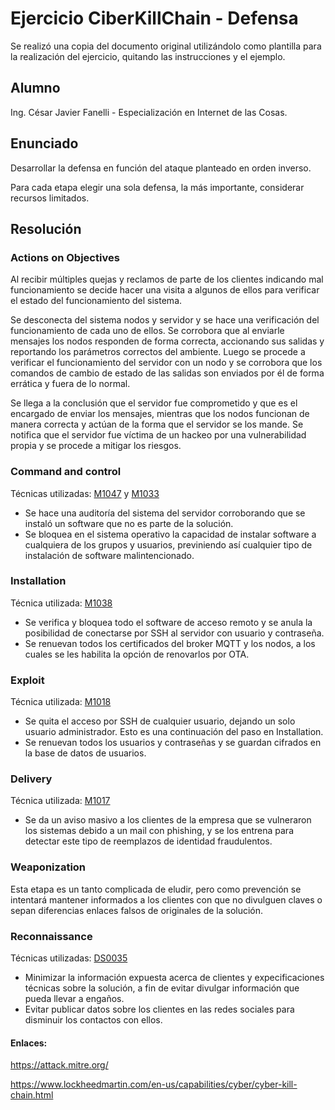 # Ejercicio CiberKillChain - Defensa

Se realizó una copia del documento original utilizándolo como plantilla para la realización del ejercicio, quitando las instrucciones y el ejemplo.

## Alumno

Ing. César Javier Fanelli - Especialización en Internet de las Cosas.

## Enunciado

Desarrollar la defensa en función del ataque planteado en orden inverso.

Para cada etapa elegir una sola defensa, la más importante, considerar recursos limitados.

## Resolución

### Actions on Objectives

Al recibir múltiples quejas y reclamos de parte de los clientes indicando mal funcionamiento se decide hacer una visita a algunos de ellos para verificar el estado del funcionamiento del sistema.

Se desconecta del sistema nodos y servidor y se hace una verificación del funcionamiento de cada uno de ellos. Se corrobora que al enviarle mensajes los nodos responden de forma correcta, accionando sus salidas y reportando los parámetros correctos del ambiente. Luego se procede a verificar el funcionamiento del servidor con un nodo y se corrobora que los comandos de cambio de estado de las salidas son enviados por él de forma errática y fuera de lo normal.

Se llega a la conclusión que el servidor fue comprometido y que es el encargado de enviar los mensajes, mientras que los nodos funcionan de manera correcta y actúan de la forma que el servidor se los mande. Se notifica que el servidor fue víctima de un hackeo por una vulnerabilidad propia y se procede a mitigar los riesgos.

### Command and control

Técnicas utilizadas: [M1047](https://attack.mitre.org/mitigations/M1047/) y [M1033](https://attack.mitre.org/mitigations/M1033/)

   - Se hace una auditoría del sistema del servidor corroborando que se instaló un software que no es parte de la solución.
   - Se bloquea en el sistema operativo la capacidad de instalar software a cualquiera de los grupos y usuarios, previniendo así cualquier tipo de instalación de software malintencionado.

### Installation

Técnica utilizada: [M1038](https://attack.mitre.org/mitigations/M1038/)

   - Se verifica y bloquea todo el software de acceso remoto y se anula la posibilidad de conectarse por SSH al servidor con usuario y contraseña.
   - Se renuevan todos los certificados del broker MQTT y los nodos, a los cuales se les habilita la opción de renovarlos por OTA.

### Exploit

Técnica utilizada: [M1018](https://attack.mitre.org/mitigations/M1018/)

   - Se quita el acceso por SSH de cualquier usuario, dejando un solo usuario administrador. Esto es una continuación del paso en Installation.
   - Se renuevan todos los usuarios y contraseñas y se guardan cifrados en la base de datos de usuarios.

### Delivery

Técnica utilizada: [M1017](https://attack.mitre.org/mitigations/M1017/)

   - Se da un aviso masivo a los clientes de la empresa que se vulneraron los sistemas debido a un mail con phishing, y se los entrena para detectar este tipo de reemplazos de identidad fraudulentos.

### Weaponization

Esta etapa es un tanto complicada de eludir, pero como prevención se intentará mantener informados a los clientes con que no divulguen claves o sepan diferencias enlaces falsos de originales de la solución.

### Reconnaissance

Técnicas utilizadas: [DS0035](https://attack.mitre.org/datasources/DS0035/)

   - Minimizar la información expuesta acerca de clientes y expecificaciones técnicas sobre la solución, a fin de evitar divulgar información que pueda llevar a engaños.
   - Evitar publicar datos sobre los clientes en las redes sociales para disminuir los contactos con ellos.


#### Enlaces:

https://attack.mitre.org/

https://www.lockheedmartin.com/en-us/capabilities/cyber/cyber-kill-chain.html